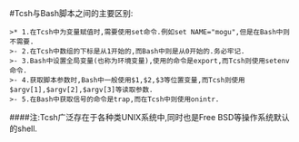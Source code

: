 #Tcsh与Bash脚本之间的主要区别:
    
    >* 1.在Tcsh中为变量赋值时,需要使用set命令.例如set NAME="mogu",但是在Bash中则不需要.                     
    >- 2.在Tcsh中数组的下标是从1开始的,而Bash中则是从0开始的.务必牢记.                      
    >- 3.Bash中设置全局变量(也称为环境变量),使用的命令是export,而Tcsh则使用setenv命令.                                
    >- 4.获取脚本参数时,Bash中一般使用$1,$2,$3等位置变量,而Tcsh则使用$argv[1],$argv[2],$argv[3]等读取参数.              
    >- 5.在Bash中获取信号的命令是trap,而在Tcsh中则使用onintr. 
    
####注:Tcsh广泛存在于各种类UNIX系统中,同时也是Free BSD等操作系统默认的shell.    
